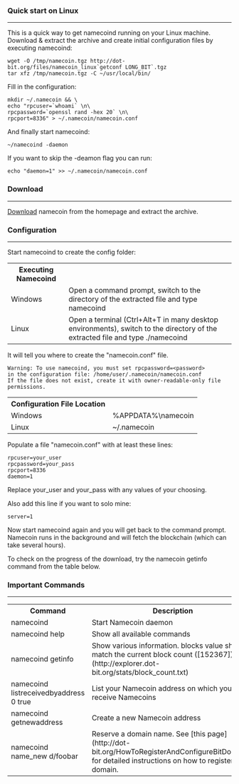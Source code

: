 ### Quick start on Linux
***
This is a quick way to get namecoind running on your Linux machine.
Download & extract the archive and create initial configuration files by executing namecoind:


```Shell
wget -O /tmp/namecoin.tgz http://dot-bit.org/files/namecoin_linux`getconf LONG_BIT`.tgz
tar xfz /tmp/namecoin.tgz -C ~/usr/local/bin/
```

Fill in the configuration:

```Shell
mkdir ~/.namecoin && \
echo "rpcuser=`whoami` \n\
rpcpassword=`openssl rand -hex 20` \n\
rpcport=8336" > ~/.namecoin/namecoin.conf
```

And finally start namecoind:

`~/namecoind -daemon`

If you want to skip the -deamon flag you can run:

`echo "daemon=1" >> ~/.namecoin/namecoin.conf`

### Download
***
[Download](http://dot-bit.org) namecoin from the homepage and extract the archive. 

### Configuration
***
Start namecoind to create the config folder: 

<table>
<th>Executing Namecoind<th>
<tr><td>Windows</td><td>Open a command prompt, switch to the directory of the extracted file and type
namecoind</td>
</tr>
<tr>
<td>Linux</td><td>Open a terminal (Ctrl+Alt+T in many desktop environments), switch to the directory of the extracted file and type
./namecoind</td>
</tr>
</table>

It will tell you where to create the "namecoin.conf" file.

```Shell
Warning: To use namecoind, you must set rpcpassword=<password>
in the configuration file: /home/user/.namecoin/namecoin.conf
If the file does not exist, create it with owner-readable-only file permissions.
```
<table>
<th>Configuration File Location</th>
<tr>
<td>Windows</td><td>%APPDATA%\namecoin</td>
</tr>
<tr>
<td>Linux</td><td>~/.namecoin</td>
</tr>
</table>

Populate a file "namecoin.conf" with at least these lines: 

```
rpcuser=your_user
rpcpassword=your_pass
rpcport=8336
daemon=1
```

Replace your_user and your_pass with any values of your choosing.

Also add this line if you want to solo mine: 

```
server=1
```
Now start namecoind again and you will get back to the command prompt. Namecoin runs in the background and will fetch the blockchain (which can take several hours).

To check on the progress of the download, try the namecoin getinfo command from the table below. 

### Important Commands
***

<table>
<th>Command</th><th>Description</th>
<tr>
<td>namecoind</td><td>Start Namecoin daemon</td>
</tr>
<tr>
<td>namecoind help</td><td>Show all available commands</td>
</tr>
<tr>
<td>namecoind getinfo</td><td> 	Show various information. blocks value should match the current block count ([152367])(http://explorer.dot-bit.org/stats/block_count.txt)</td>
</tr>
<tr>
<td>namecoind listreceivedbyaddress 0 true</td><td>List your Namecoin address on which you can receive Namecoins </td>
</tr>
<tr>
<td>namecoind getnewaddress</td><td>Create a new Namecoin address </td>
</tr>
<tr>
<td>namecoind name_new d/foobar</td><td>Reserve a domain name. See [this page](http://dot-bit.org/HowToRegisterAndConfigureBitDomains) for detailed instructions on how to register a domain.</td>
</tr>
</table>